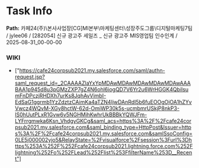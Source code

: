 # Task Info

**Path:** 카페24(주)\본사사업장\[CG]MI본부\마케팅센터\성장주도그룹\디지털마케팅7팀 / jylee06 / [282054] 신규 광고주 세일즈 _ 신규 광고주 MIS영업팀 인수인계 / 2025-08-31_00-00-00

### WIKI
- ["https://cafe24corpsub2021.my.salesforce.com/saml/authn-request.jsp?saml_request_id=_2CAAAAZlaYxYpMDAwMDAwMDAwMDAwMDAwAAABAA1p945d8u3pGMzZXP7gZ4N6ohl6iogQD7V6Yr2u6WrHGGK4QbilsumFnDPczjRHDXh7urKs8JqhAvVimbI-EdSaG1ggrmb1YzZdztzCAimKa4aTZN4IjwDAnRdl5b6fuEOOgOjOA1hZYvVwcz4WQvM-XGy8hctW-62d-OmiWP30k5s-ucmbmrUSkjP8nkP3-lS0hUutPLxR1Gvw6v5NGHMihKwhrUkBBBkYQWJFm-LYFrrgmwka6Ksn_VhdgyGKCg&saml_acs=https%3A%2F%2Fcafe24corpsub2021.my.salesforce.com&saml_binding_type=HttpPost&Issuer=https%3A%2F%2Fcafe24corpsub2021.my.salesforce.com&samlSsoConfig=0LE5j000002yjo5&RelayState=%2Fvisualforce%2Fsession%3Furl%3Dhttps%253A%252F%252Fcafe24corpsub2021.lightning.force.com%252Flightning%252Fo%252FLead%252Flist%253FfilterName%253D__Recent"]

